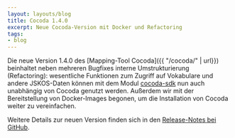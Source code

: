 ```yaml
---
layout: layouts/blog
title: Cocoda 1.4.0
excerpt: Neue Cocoda-Version mit Docker und Refactoring
tags:
- blog
---
```


Die neue Version 1.4.0 des [Mapping-Tool Cocoda]({{ "/cocoda/" | url}}) beinhaltet neben mehreren Bugfixes interne Umstrukturierung (Refactoring): wesentliche Funktionen zum Zugriff auf Vokabulare und andere JSKOS-Daten können mit dem Modul [cocoda-sdk](https://github.com/gbv/cocoda-sdk) nun auch unabhängig von Cocoda genutzt werden. Außerdem wir mit der Bereitstellung von Docker-Images begonen, um die Installation von Cocoda weiter zu vereinfachen.

Weitere Details zur neuen Version finden sich in den [Release-Notes bei GitHub](https://github.com/gbv/cocoda/releases/tag/1.4.0).
